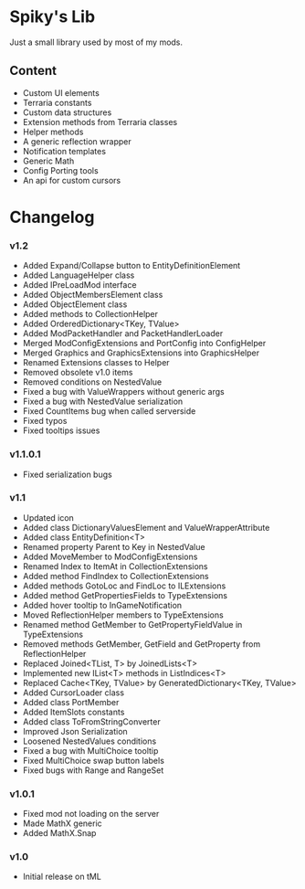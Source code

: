 # Spiky's Lib
Just a small library used by most of my mods.

## Content
- Custom UI elements
- Terraria constants
- Custom data structures
- Extension methods from Terraria classes
- Helper methods
- A generic reflection wrapper
- Notification templates
- Generic Math
- Config Porting tools
- An api for custom cursors

# Changelog

### v1.2
- Added Expand/Collapse button to EntityDefinitionElement
- Added LanguageHelper class
- Added IPreLoadMod interface
- Added ObjectMembersElement class
- Added ObjectElement class
- Added methods to CollectionHelper
- Added OrderedDictionary\<TKey, TValue>
- Added ModPacketHandler and PacketHandlerLoader
- Merged ModConfigExtensions and PortConfig into ConfigHelper
- Merged Graphics and GraphicsExtensions into GraphicsHelper
- Renamed Extensions classes to Helper
- Removed obsolete v1.0 items
- Removed conditions on NestedValue
- Fixed a bug with ValueWrappers without generic args
- Fixed a bug with NestedValue serialization
- Fixed CountItems bug when called serverside
- Fixed typos
- Fixed tooltips issues

### v1.1.0.1
- Fixed serialization bugs

### v1.1
- Updated icon
- Added class DictionaryValuesElement and ValueWrapperAttribute
- Added class EntityDefinition\<T>
- Renamed property Parent to Key in NestedValue
- Added MoveMember to ModConfigExtensions
- Renamed Index to ItemAt in CollectionExtensions
- Added method FindIndex to CollectionExtensions
- Added methods GotoLoc and FindLoc to ILExtensions
- Added method GetPropertiesFields to TypeExtensions
- Added hover tooltip to InGameNotification
- Moved ReflectionHelper members to TypeExtensions
- Renamed method GetMember to GetPropertyFieldValue in TypeExtensions
- Removed methods GetMember, GetField and GetProperty from ReflectionHelper
- Replaced Joined\<TList, T> by JoinedLists\<T>
- Implemented new IList\<T> methods in ListIndices\<T>
- Replaced Cache\<TKey, TValue> by GeneratedDictionary\<TKey, TValue>
- Added CursorLoader class
- Added class PortMember
- Added ItemSlots constants
- Added class ToFromStringConverter
- Improved Json Serialization
- Loosened NestedValues conditions
- Fixed a bug with MultiChoice tooltip
- Fixed MultiChoice swap button labels
- Fixed bugs with Range and RangeSet

### v1.0.1
- Fixed mod not loading on the server
- Made MathX generic
- Added MathX.Snap

### v1.0
- Initial release on tML